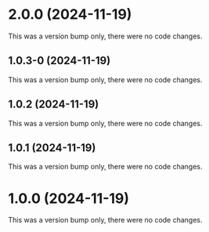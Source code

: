 # 2.0.0 (2024-11-19)

This was a version bump only, there were no code changes.

## 1.0.3-0 (2024-11-19)

This was a version bump only, there were no code changes.

## 1.0.2 (2024-11-19)

This was a version bump only, there were no code changes.

## 1.0.1 (2024-11-19)

This was a version bump only, there were no code changes.

# 1.0.0 (2024-11-19)

This was a version bump only, there were no code changes.

